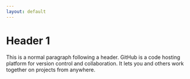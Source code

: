 ```yaml
---
layout: default
---
```


# Header 1

This is a normal paragraph following a header. GitHub is a code hosting platform for version control and collaboration. It lets you and others work together on projects from anywhere.


